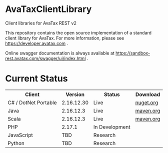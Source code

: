 # AvaTaxClientLibrary
Client libraries for AvaTax REST v2

This repository contains the open source implementation of a standard client library for AvaTax.  For more information, please see https://developer.avatax.com .

Online swagger documentation is always available at https://sandbox-rest.avatax.com/swagger/ui/index.html .

# Current Status

<table>
    <tr>
        <th>Client</th>
        <th>Version</th>
        <th>Status</th>
        <th>Download</th>
    </tr>
    <tr>
        <td>C# / DotNet Portable</td>
        <td>2.16.12.30</td>
        <td>Live</td>
        <td><a href="https://www.nuget.org/packages/Avalara.AvaTax/">nuget.org</a></td>
    </tr>
    <tr>
        <td>Java</td>
        <td>2.16.12.3</td>
        <td>Live</td>
        <td><a href="https://search.maven.org/#search%7Cga%7C1%7Cg%3A%22net.avalara.avatax%22">maven.org</a></td>
    </tr>
    <tr>
        <td>Scala</td>
        <td>2.16.12.3</td>
        <td>Live</td>
        <td><a href="https://search.maven.org/#search%7Cga%7C1%7Cg%3A%22net.avalara.avatax%22">maven.org</a></td>
    </tr>
    <tr>
        <td>PHP</td>
        <td>2.17.1</td>
        <td>In Development</td>
        <td></td>
    </tr>
    <tr>
        <td>JavaScript</td>
        <td>TBD</td>
        <td>Research</td>
        <td></td>
    </tr>
    <tr>
        <td>Python</td>
        <td>TBD</td>
        <td>Research</td>
        <td></td>
    </tr>
</table>

